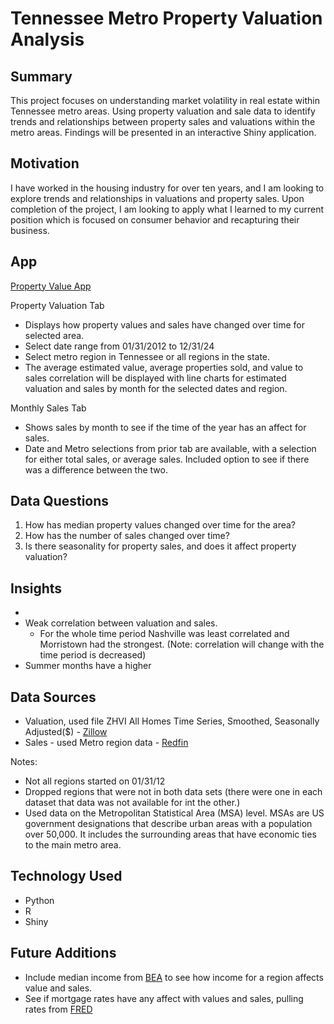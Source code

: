 # Tennessee Metro Property Valuation Analysis 


## Summary 
This project focuses on understanding market volatility in real estate within Tennessee metro areas. Using property valuation and sale data to identify trends and relationships between property sales and valuations within the metro areas. Findings will be presented in an interactive Shiny application.  

## Motivation 
I have worked in the housing industry for over ten years, and I am looking to explore trends and relationships in valuations and property sales. Upon completion of the project, I am looking to apply what I learned to my current position which is focused on consumer behavior and recapturing their business. 

## App
[Property Value App](https://vickitaylor.shinyapps.io/property_values/)  

Property Valuation Tab
- Displays how property values and sales have changed over time for selected area.
- Select date range from 01/31/2012 to 12/31/24
- Select metro region in Tennessee or all regions in the state. 
- The average estimated value, average properties sold, and value to sales correlation will be displayed with line charts for estimated valuation and sales by month for the selected dates and region. 

Monthly Sales Tab 
- Shows sales by month to see if the time of the year has an affect for sales. 
- Date and Metro selections from prior tab are available, with a selection for either total sales, or average sales. Included option to see if there was a difference between the two.


## Data Questions
1.	How has median property values changed over time for the area?
2.	How has the number of sales changed over time?
3.	Is there seasonality for property sales, and does it affect property valuation?
<!-- Stretch Questions (not for mvp): 
1.	How do property values compare to median income over time?
2.	What area shows the largest property appreciation rate?
3.	Is there a valuation-to-income ratio across areas? Is it significant?
4.	Do mortgage interest rates influence property values and number of sales?
5.	Is there any areas with higher market volatility? 
6.	How do property values for an area compare to state trends?  -->


## Insights 
- 
- Weak correlation between valuation and sales. 
    - For the whole time period Nashville was least correlated and Morristown had the strongest. (Note: correlation will change with the time period is decreased) 
- Summer months have a higher 

## Data Sources
- Valuation, used file ZHVI All Homes Time Series, Smoothed, Seasonally Adjusted($) - [Zillow](https://www.zillow.com/research/data/)
- Sales - used Metro region data - [Redfin](https://www.redfin.com/news/data-center/)  

Notes: 
- Not all regions started on 01/31/12
- Dropped regions that were not in both data sets (there were one in each dataset that data was not available for int the other.)
- Used data on the Metropolitan Statistical Area (MSA) level. MSAs are US government designations that describe urban areas with a population over 50,000. It includes the surrounding areas that have economic ties to the main metro area.
<!-- - Mortgage rates over time- https://fred.stlouisfed.org/series/MORTGAGE30US
- Median income by metro area - https://www.bea.gov/data/income-saving/personal-income-county-metro-and-other-areas -->


## Technology Used
- Python
- R
- Shiny 


## Future Additions
- Include median income from [BEA](https://www.bea.gov/data/income-saving/personal-income-county-metro-and-other-areas) to see how income for a region affects value and sales. 
- See if mortgage rates have any affect with values and sales, pulling rates from [FRED](https://fred.stlouisfed.org/series/MORTGAGE30US)




